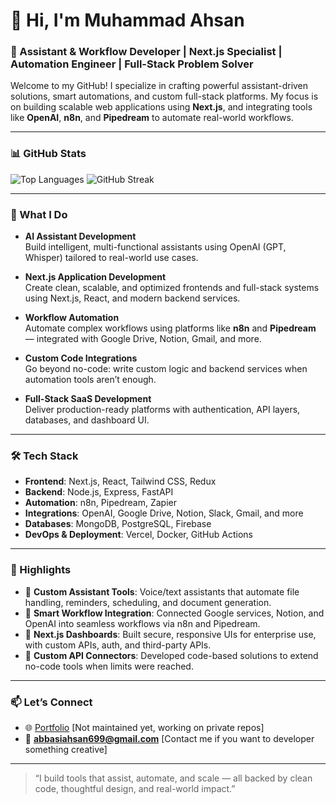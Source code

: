 # 👋 Hi, I'm Muhammad Ahsan

### 🧠 Assistant & Workflow Developer | Next.js Specialist | Automation Engineer | Full-Stack Problem Solver

Welcome to my GitHub! I specialize in crafting powerful assistant-driven solutions, smart automations, and custom full-stack platforms. My focus is on building scalable web applications using **Next.js**, and integrating tools like **OpenAI**, **n8n**, and **Pipedream** to automate real-world workflows.

---

### 📊 GitHub Stats


![Top Languages](https://github-readme-stats.vercel.app/api/top-langs/?username=ahsanabbasi404&layout=compact&theme=radical)
![GitHub Streak](https://streak-stats.demolab.com/?user=ahsanabbasi404&theme=radical)

---

### 💼 What I Do

- **AI Assistant Development**  
  Build intelligent, multi-functional assistants using OpenAI (GPT, Whisper) tailored to real-world use cases.

- **Next.js Application Development**  
  Create clean, scalable, and optimized frontends and full-stack systems using Next.js, React, and modern backend services.

- **Workflow Automation**  
  Automate complex workflows using platforms like **n8n** and **Pipedream** — integrated with Google Drive, Notion, Gmail, and more.

- **Custom Code Integrations**  
  Go beyond no-code: write custom logic and backend services when automation tools aren’t enough.

- **Full-Stack SaaS Development**  
  Deliver production-ready platforms with authentication, API layers, databases, and dashboard UI.

---

### 🛠️ Tech Stack

- **Frontend**: Next.js, React, Tailwind CSS, Redux
- **Backend**: Node.js, Express, FastAPI
- **Automation**: n8n, Pipedream, Zapier
- **Integrations**: OpenAI, Google Drive, Notion, Slack, Gmail, and more
- **Databases**: MongoDB, PostgreSQL, Firebase
- **DevOps & Deployment**: Vercel, Docker, GitHub Actions

---

### 🚀 Highlights

- 🧩 **Custom Assistant Tools**: Voice/text assistants that automate file handling, reminders, scheduling, and document generation.
- 🔄 **Smart Workflow Integration**: Connected Google services, Notion, and OpenAI into seamless workflows via n8n and Pipedream.
- 🧱 **Next.js Dashboards**: Built secure, responsive UIs for enterprise use, with custom APIs, auth, and third-party APIs.
- 🔧 **Custom API Connectors**: Developed code-based solutions to extend no-code tools when limits were reached.

---

### 📫 Let’s Connect

- 🌐 [Portfolio](me.nextwith.net) [Not maintained yet, working on private repos] 
- 📧 **abbasiahsan699@gmail.com** [Contact me if you want to developer something creative]

---

> “I build tools that assist, automate, and scale — all backed by clean code, thoughtful design, and real-world impact.”
